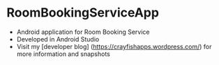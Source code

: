 # RoomBookingServiceApp
* Android application for Room Booking Service
* Developed in Android Studio
* Visit my [developer blog] (https://crayfishapps.wordpress.com/) for more information and snapshots
